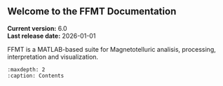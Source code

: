 ## Welcome to the FFMT Documentation
**Current version:** 6.0  
**Last release date:** 2026-01-01

FFMT is a MATLAB-based suite for Magnetotelluric analisis, processing, interpretation and visualization.

```{toctree}
:maxdepth: 2
:caption: Contents
